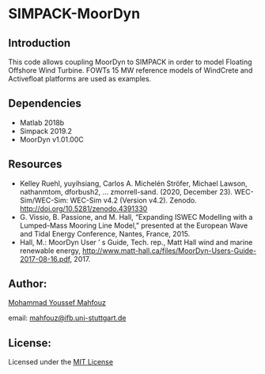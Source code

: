 # SIMPACK-MoorDyn
## Introduction
This code allows coupling MoorDyn to SIMPACK in order to model Floating Offshore Wind Turbine. FOWTs 15 MW reference models of WindCrete and Activefloat platforms are used as examples.


## Dependencies
- Matlab 2018b
- Simpack 2019.2
- MoorDyn v1.01.00C

## Resources
- Kelley Ruehl, yuyihsiang, Carlos A. Michelén Ströfer, Michael Lawson, nathanmtom, dforbush2, … zmorrell-sand. (2020, December 23). WEC-Sim/WEC-Sim: WEC-Sim v4.2 (Version v4.2). Zenodo. http://doi.org/10.5281/zenodo.4391330
- G. Vissio, B. Passione, and M. Hall, “Expanding ISWEC Modelling with a Lumped-Mass Mooring Line Model,” presented at the European Wave and Tidal Energy Conference, Nantes, France, 2015.
- Hall,   M.:   MoorDyn   User   ’   s   Guide,   Tech.   rep.,   Matt   Hall   wind   and   marine   renewable   energy,   http://www.matt-hall.ca/files/MoorDyn-Users-Guide-2017-08-16.pdf, 2017.

## Author:
[Mohammad Youssef Mahfouz](https://www.ifb.uni-stuttgart.de/en/institute/team/Mahfouz/)
 
email: mahfouz@ifb.uni-stuttgart.de

## License:
Licensed under the [MIT License](LICENSE)
